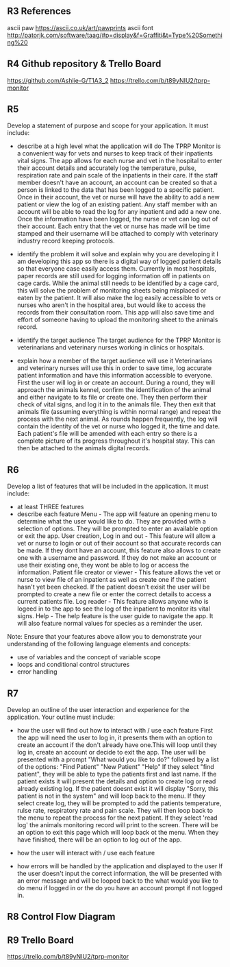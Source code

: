 ## R3 References
ascii paw
https://ascii.co.uk/art/pawprints
ascii font
http://patorjk.com/software/taag/#p=display&f=Graffiti&t=Type%20Something%20

## R4 Github repository & Trello Board
https://github.com/Ashlie-G/T1A3_2
https://trello.com/b/t89yNIU2/tprp-monitor
## R5
Develop a statement of purpose and scope for your application. It must include:
- describe at a high level what the application will do
The TPRP Monitor is a convenient way for vets and nurses to keep track of their inpatients vital signs. The app allows for each nurse and vet in the hospital to enter their account details and accurately log the temperature, pulse, respiration rate and pain scale of the inpatients in their care. If the staff member doesn't have an account, an account can be created so that a person is linked to the data that has been logged to a specific patient. Once in their account, the vet or nurse will have the ability to add a new patient or view the log of an existing patient. Any staff member with an account will be able to read the log for any inpatient and add a new one. Once the information have been logged, the nurse or vet can log out of their account. Each entry that the vet or nurse has made will be time stamped and their username will be attached to comply with veterinary industry record keeping protocols.

- identify the problem it will solve and explain why you are developing it
I am developing this app so there is a digital way of logged patient details so that everyone case easily access them. Currently in most hospitals, paper records are still used for logging information off in patients on cage cards. While the animal still needs to be identified by a cage card, this will solve the problem of monitoring sheets being misplaced or eaten by the patient. It will also make the log easily accessible to vets or nurses who aren't in the hospital area, but would like to access the records from their consultation room. This app will also save time and effort of someone having to upload the monitoring sheet to the animals record.

- identify the target audience
The target audience for the TPRP Monitor is veterinarians and veterinary nurses working in clinics or hospitals.

- explain how a member of the target audience will use it
Veterinarians and veterinary nurses will use this in order to save time, log accurate patient information and have this information accessible to everyone. First the user will log in or create an account. During a round, they will approach the animals kennel, confirm the identification of the animal and either navigate to its file or create one. They then perform their check of vital signs, and log it in to the animals file. They then exit that animals file (assuming everything is within normal range) and repeat the process with the next animal. As rounds happen frequently, the log will contain the identity of the vet or nurse who logged it, the time and date. Each patient's file will be amended with each entry so there is a complete picture of its progress throughout it's hospital stay. This can then be attached to the animals digital records.

## R6
Develop a list of features that will be included in the application. It must include:
- at least THREE features
- describe each feature
Menu - The app will feature an opening menu to determine what the user would like to do. They are provided with a selection of options. They will be prompted to enter an available option or exit the app.
User creation, Log in and out - This feature will allow a vet or nurse to login or out of their account so that accurate records can be made. If they dont have an account, this feature also allows to create one with a username and password. If they do not make an account or use their existing one, they wont be able to log or access the information.
Patient file creator or viewer - This feature allows the vet or nurse to view file of an inpatient as well as create one if the patient hasn't yet been checked. If the patient doesn't exisit the user will be prompted to create a new file or enter the correct details to access a current patients file.
Log reader - This feature allows anyone who is logeed in to the app to see the log of the inpatient to monitor its vital signs. 
Help - The help feature is the user guide to navigate the app. It will also feature normal values for species as a reminder the user.

Note: Ensure that your features above allow you to demonstrate your understanding of the following language elements and concepts:
- use of variables and the concept of variable scope
- loops and conditional control structures
- error handling

## R7
Develop an outline of the user interaction and experience for the application.
Your outline must include:
- how the user will find out how to interact with / use each feature
First the app will need the user to log in, it presents them with an option to create an account if the don't already have one.This will loop until they log in, create an account or decide to exit the app.
The user will be presented with a prompt "What would you like to do?" followed by a list of the options:
"Find Patient"
"New Patient"
"Help"
If they select "find patient", they will be able to type the patients first and last name. If the patient exists it will present the details and option to create log or read already existing log. If the patient doesnt exist it will display "Sorry, this patient is not in the system" and will loop back to the menu.
If they select create log, they will be prompted to add the patients temperature, rulse rate, respiratory rate and pain scale. They will then loop back to the menu to repeat the process for the next patient.
If they select 'read log' the animals monitoring record will print to the screen. There will be an option to exit this page which will loop back ot the menu.
When they have finished, there will be an option to log out of the app.



- how the user will interact with / use each feature
- how errors will be handled by the application and displayed to the user
If the user doesn't input the correct information, the will be presented with an error message and will be looped back to the what would you like to do menu if logged in or the do you have an account prompt if not logged in.

## R8 Control Flow Diagram

## R9 Trello Board
https://trello.com/b/t89yNIU2/tprp-monitor